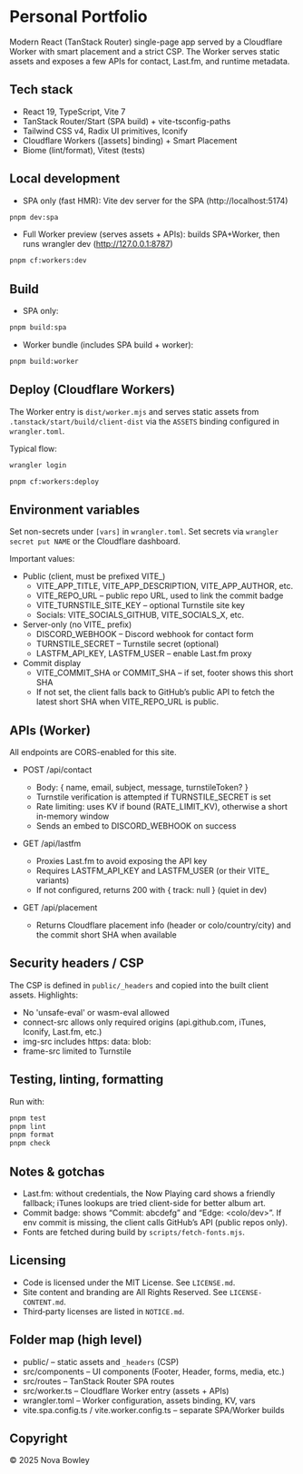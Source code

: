 
Personal Portfolio
================================

Modern React (TanStack Router) single-page app served by a Cloudflare Worker with smart placement and a strict CSP. The Worker serves static assets and exposes a few APIs for contact, Last.fm, and runtime metadata.

Tech stack
----------
- React 19, TypeScript, Vite 7
- TanStack Router/Start (SPA build) + vite-tsconfig-paths
- Tailwind CSS v4, Radix UI primitives, Iconify
- Cloudflare Workers ([assets] binding) + Smart Placement
- Biome (lint/format), Vitest (tests)

Local development
-----------------
- SPA only (fast HMR): Vite dev server for the SPA (http://localhost:5174)

```bash
pnpm dev:spa
```

- Full Worker preview (serves assets + APIs): builds SPA+Worker, then runs wrangler dev (http://127.0.0.1:8787)

```bash
pnpm cf:workers:dev
```

Build
-----
- SPA only:

```bash
pnpm build:spa
```

- Worker bundle (includes SPA build + worker):

```bash
pnpm build:worker
```

Deploy (Cloudflare Workers)
---------------------------
The Worker entry is `dist/worker.mjs` and serves static assets from `.tanstack/start/build/client-dist` via the `ASSETS` binding configured in `wrangler.toml`.

Typical flow:

```bash
wrangler login
```

```bash
pnpm cf:workers:deploy
```

Environment variables
---------------------
Set non-secrets under `[vars]` in `wrangler.toml`. Set secrets via `wrangler secret put NAME` or the Cloudflare dashboard.

Important values:
- Public (client, must be prefixed VITE_)
  - VITE_APP_TITLE, VITE_APP_DESCRIPTION, VITE_APP_AUTHOR, etc.
  - VITE_REPO_URL – public repo URL, used to link the commit badge
  - VITE_TURNSTILE_SITE_KEY – optional Turnstile site key
  - Socials: VITE_SOCIALS_GITHUB, VITE_SOCIALS_X, etc.
- Server-only (no VITE_ prefix)
  - DISCORD_WEBHOOK – Discord webhook for contact form
  - TURNSTILE_SECRET – Turnstile secret (optional)
  - LASTFM_API_KEY, LASTFM_USER – enable Last.fm proxy
- Commit display
  - VITE_COMMIT_SHA or COMMIT_SHA – if set, footer shows this short SHA
  - If not set, the client falls back to GitHub’s public API to fetch the latest short SHA when VITE_REPO_URL is public.

APIs (Worker)
-------------
All endpoints are CORS-enabled for this site.

- POST /api/contact
  - Body: { name, email, subject, message, turnstileToken? }
  - Turnstile verification is attempted if TURNSTILE_SECRET is set
  - Rate limiting: uses KV if bound (RATE_LIMIT_KV), otherwise a short in-memory window
  - Sends an embed to DISCORD_WEBHOOK on success

- GET /api/lastfm
  - Proxies Last.fm to avoid exposing the API key
  - Requires LASTFM_API_KEY and LASTFM_USER (or their VITE_ variants)
  - If not configured, returns 200 with { track: null } (quiet in dev)

- GET /api/placement
  - Returns Cloudflare placement info (header or colo/country/city) and the commit short SHA when available

Security headers / CSP
----------------------
The CSP is defined in `public/_headers` and copied into the built client assets. Highlights:
- No 'unsafe-eval' or wasm-eval allowed
- connect-src allows only required origins (api.github.com, iTunes, Iconify, Last.fm, etc.)
- img-src includes https: data: blob:
- frame-src limited to Turnstile

Testing, linting, formatting
---------------------------
Run with:

```bash
pnpm test
pnpm lint
pnpm format
pnpm check
```

Notes & gotchas
---------------
- Last.fm: without credentials, the Now Playing card shows a friendly fallback; iTunes lookups are tried client-side for better album art.
- Commit badge: shows “Commit: abcdefg” and “Edge: <colo/dev>”. If env commit is missing, the client calls GitHub’s API (public repos only).
- Fonts are fetched during build by `scripts/fetch-fonts.mjs`.

Licensing
---------
- Code is licensed under the MIT License. See `LICENSE.md`.
- Site content and branding are All Rights Reserved. See `LICENSE-CONTENT.md`.
- Third‑party licenses are listed in `NOTICE.md`.

Folder map (high level)
-----------------------
- public/ – static assets and `_headers` (CSP)
- src/components – UI components (Footer, Header, forms, media, etc.)
- src/routes – TanStack Router SPA routes
- src/worker.ts – Cloudflare Worker entry (assets + APIs)
- wrangler.toml – Worker configuration, assets binding, KV, vars
- vite.spa.config.ts / vite.worker.config.ts – separate SPA/Worker builds

Copyright
---------
© 2025 Nova Bowley
